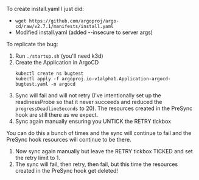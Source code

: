 To create install.yaml I just did:

* `wget https://github.com/argoproj/argo-cd/raw/v2.7.1/manifests/install.yaml`
* Modified install.yaml (added --insecure to server args)

To replicate the bug:

1. Run `./startup.sh` (you'll need k3d)
1. Create the Application in ArgoCD
    ```shell
    kubectl create ns bugtest
    kubectl apply -f argoproj.io-v1alpha1.Application-argocd-bugtest.yaml -n argocd
    ```
1. Sync will fail and will not retry (I've intentionally set up the readinessProbe so that it never succeeds and reduced the `progressDeadlineSeconds` to 20). The resources created in the PreSync hook are still there as we expect.
1. Sync again manually ensuring you UNTICK the RETRY tickbox

You can do this a bunch of times and the sync will continue to fail and the PreSync hook resources will continue to be there.

1. Now sync again manually but leave the RETRY tickbox TICKED and set the retry limit to 1.
1. The sync will fail, then retry, then fail, but this time the resources created in the PreSync hook get deleted!
